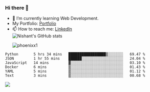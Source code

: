 ### Hi there 👋

<!--
**phoenixx1/phoenixx1** is a ✨ _special_ ✨ repository because its `README.md` (this file) appears on your GitHub profile.

Here are some ideas to get you started:

- 🔭 I’m currently working on ...
- 🌱 I’m currently learning ...
- 👯 I’m looking to collaborate on ...
- 🤔 I’m looking for help with ...
- 💬 Ask me about ...
- 📫 How to reach me: ...
- 😄 Pronouns: ...
- ⚡ Fun fact: ...
-->
- 🌱 I’m currently learning Web Development.
- My Portfolio: [Portfolio](https://phoenixx1.github.io/)
- 📫 How to reach me: [LinkedIn](https://www.linkedin.com/in/nishant-saxena-2609/)  
![Nishant's GitHub stats](https://github-readme-stats.vercel.app/api?username=phoenixx1&count_private=true)<p><img align="center" src="https://github-readme-streak-stats.herokuapp.com/?user=phoenixx1&" alt="phoenixx1" /></p>  
<!--START_SECTION:waka-->

```text
Python       5 hrs 34 mins   █████████████████▒░░░░░░░   69.47 %
JSON         1 hr 55 mins    ██████░░░░░░░░░░░░░░░░░░░   24.04 %
JavaScript   14 mins         ▓░░░░░░░░░░░░░░░░░░░░░░░░   03.10 %
Docker       6 mins          ▒░░░░░░░░░░░░░░░░░░░░░░░░   01.43 %
YAML         5 mins          ▒░░░░░░░░░░░░░░░░░░░░░░░░   01.12 %
Text         3 mins          ▒░░░░░░░░░░░░░░░░░░░░░░░░   00.68 %
```

<!--END_SECTION:waka-->

![](https://komarev.com/ghpvc/?username=phoenixx1&style=plastic)

<!-- ![Visitor Count](https://profile-counter.glitch.me/phoenixx1/count.svg) -->
